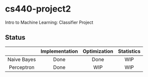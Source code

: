 # cs440-project2
Intro to Machine Learning: Classifier Project

## Status
|             | Implementation | Optimization | Statistics |
| :---------: | :------------: | :----------: | :--------: |
| Naive Bayes | Done           | Done         | WIP        |
| Perceptron  | Done           | WIP          | WIP        |
